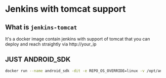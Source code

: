 # Jenkins with tomcat support
## What is `jenkins-tomcat`

It's a docker image contain jenkins with support of tomcat that you can deploy and reach straightly via http://your_ip

## JUST ANDROID_SDK
```bash
docker run --name android_sdk -dit -e REPO_OS_OVERRIDE=linux -v /opt/android/sdk:/opt/android-sdk-linux runmymind/docker-android-sdk:latest
```